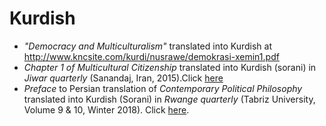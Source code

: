 # Kurdish

- _"Democracy and Multiculturalism"_ translated into Kurdish at <http://www.kncsite.com/kurdi/nusrawe/demokrasi-xemin1.pdf>
- _Chapter 1 of _Multicultural Citizenship__ translated into Kurdish (sorani) in _Jiwar quarterly_ (Sanandaj, Iran, 2015).Click [here](http://nnsroj.net/article.aspx?id=39999&ID_map=25&outhorID=447)
- _Preface_ to Persian translation of _Contemporary Political Philosophy_ translated into Kurdish (Sorani) in _Rwange quarterly_ (Tabriz University, Volume 9 & 10, Winter 2018). Click [here](http://www.nnsroj.com/detiles.aspx?id=70671).
